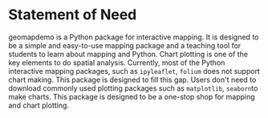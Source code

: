 # Statement of Need

geomapdemo is a Python package for interactive mapping. It is designed to be a simple and easy-to-use mapping package and a teaching tool for students to learn about mapping and Python. Chart plotting is one of the key elements to do spatial analysis. Currently, most of the Python interactive mapping packages, such as ```ipyleaflet```, ```folium``` does not support chart making. This package is designed to fill this gap. Users don't need to download commonly used plotting packages such as ```matplotlib```, ```seaborn```to make charts. This package is designed to be a one-stop shop for mapping and chart plotting.
